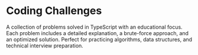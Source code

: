 # Coding Challenges
A collection of  problems solved in TypeScript with an educational focus. Each problem includes a detailed explanation, a brute-force approach, and an optimized solution. Perfect for practicing algorithms, data structures, and technical interview preparation.
